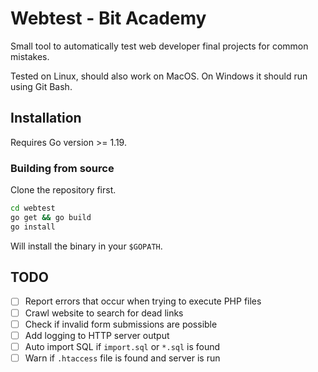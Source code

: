 # Webtest - Bit Academy

Small tool to automatically test web developer final projects for common mistakes.

Tested on Linux, should also work on MacOS. On Windows it should run using Git Bash.

## Installation

Requires Go version >= 1.19.

### Building from source

Clone the repository first.

```bash
cd webtest
go get && go build
go install
```

Will install the binary in your `$GOPATH`.

## TODO

- [ ] Report errors that occur when trying to execute PHP files
- [ ] Crawl website to search for dead links
- [ ] Check if invalid form submissions are possible
- [ ] Add logging to HTTP server output
- [ ] Auto import SQL if `import.sql` or `*.sql` is found
- [ ] Warn if `.htaccess` file is found and server is run
